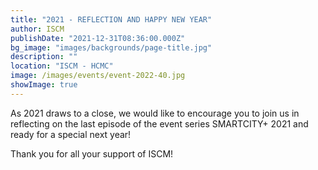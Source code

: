 ```yaml
---
title: "2021 - REFLECTION AND HAPPY NEW YEAR"
author: ISCM
publishDate: "2021-12-31T08:36:00.000Z"
bg_image: "images/backgrounds/page-title.jpg"
description: "" 
location: "ISCM - HCMC"
image: /images/events/event-2022-40.jpg
showImage: true
---
```

As 2021 draws to a close, we would like to encourage you to join us in reflecting on the last episode of the event series SMARTCITY+ 2021 and ready for a special next year!

Thank you for all your support of ISCM!